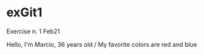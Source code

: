 # exGit1
Exercise n. 1  Feb21

Hello, I'm Marcio, 36 years old /
My favorite colors are red and blue
